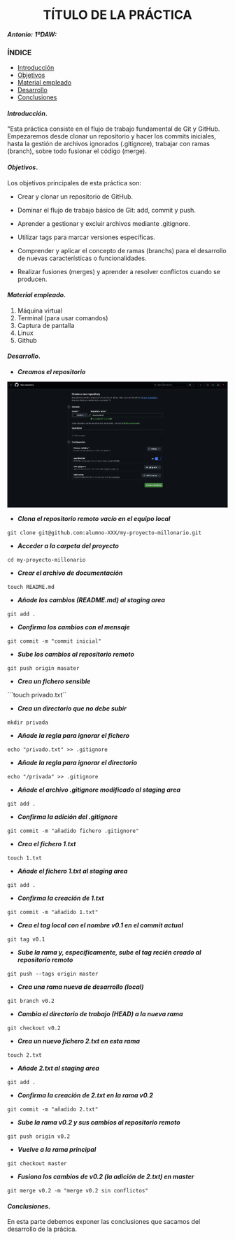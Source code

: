 
<center>

# TÍTULO DE LA PRÁCTICA


</center>

***Antonio:***
***1ºDAW:*** 

### ÍNDICE

+ [Introducción](#id1)
+ [Objetivos](#id2)
+ [Material empleado](#id3)
+ [Desarrollo](#id4)
+ [Conclusiones](#id5)


#### ***Introducción***. <a name="id1"></a>

"Esta práctica consiste en el flujo de trabajo fundamental de Git y GitHub. Empezaremos desde clonar un repositorio y hacer los commits iniciales, hasta la gestión de archivos ignorados (.gitignore), trabajar con ramas (branch), sobre todo fusionar el código (merge).

#### ***Objetivos***. <a name="id2"></a>

Los objetivos principales de esta práctica son:

- Crear y clonar un repositorio de GitHub.

- Dominar el flujo de trabajo básico de Git: add, commit y push.

- Aprender a gestionar y excluir archivos mediante .gitignore.

- Utilizar tags para marcar versiones específicas.

- Comprender y aplicar el concepto de ramas (branchs) para el desarrollo de nuevas características o funcionalidades.

- Realizar fusiones (merges) y aprender a resolver conflictos cuando se producen.

#### ***Material empleado***. <a name="id3"></a>

1. Máquina virtual
2. Terminal (para usar comandos)
3. Captura de pantalla
4. Linux
5. Github 

#### ***Desarrollo***. <a name="id4"></a>

- ***Creamos el repositorio*** 

![Mi Foto](img/crear-repo.png)


- ***Clona el repositorio remoto vacío en el equipo local***

```git clone git@github.com:alumno-XXX/my-proyecto-millonario.git```
- ***Acceder a la carpeta del proyecto***

```cd my-proyecto-millonario```
- ***Crear el archivo de documentación***

```touch README.md```
- ***Añade los cambios (README.md) al staging area***

```git add .```
- ***Confirma los cambios con el mensaje***

```git commit -m "commit inicial"```
- ***Sube los cambios al repositorio remoto***

```git push origin masater```

- ***Crea un fichero sensible***

```touch privado.txt``
- ***Crea un directorio que no debe subir***

```mkdir privada```
- ***Añade la regla para ignorar el fichero***

```echo "privado.txt" >> .gitignore```
- ***Añade la regla para ignorar el directorio***

```echo "/privada" >> .gitignore```
- ***Añade el archivo .gitignore modificado al staging area***

```git add .```
- ***Confirma la adición del .gitignore***

```git commit -m "añadido fichero .gitignore"```
- ***Crea el fichero 1.txt***

```touch 1.txt```
- ***Añade el fichero 1.txt al staging area***

```git add .```
- ***Confirma la creación de 1.txt***

```git commit -m "añadido 1.txt"```
- ***Crea el tag local con el nombre v0.1 en el commit actual***

```git tag v0.1```
- ***Sube la rama y, específicamente, sube el tag recién creado al repositorio remoto***

```git push --tags origin master```
- ***Crea una rama nueva de desarrollo (local)***

```git branch v0.2```
- ***Cambia el directorio de trabajo (HEAD) a la nueva rama***

```git checkout v0.2```
- ***Crea un nuevo fichero 2.txt en esta rama***

```touch 2.txt```
- ***Añade 2.txt al staging area***

```git add .```
- ***Confirma la creación de 2.txt en la rama v0.2***

```git commit -m "añadido 2.txt"```
- ***Sube la rama v0.2 y sus cambios al repositorio remoto***

```git push origin v0.2```
- ***Vuelve a la rama principal***

```git checkout master```
- ***Fusiona los cambios de v0.2 (la adición de 2.txt) en master***

```git merge v0.2 -m "merge v0.2 sin conflictos"```
#### ***Conclusiones***. <a name="id5"></a>

En esta parte debemos exponer las conclusiones que sacamos del desarrollo de la prácica.
